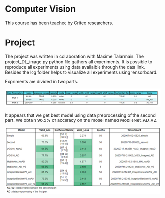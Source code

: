 <h1>Computer Vision</h1>

This course has been teached by Criteo researchers. 

<h1>Project</h1>

The project was written in collaboration with Maxime Talarmain. 
The project_DL_image.py python file gathers all experiments. It is possible to reproduce all experiments using data availaible through the data link.
Besides the log folder helps to visualize all experiments using tensorboard. 

Expriments are divided in two parts. 

![Test Image 4](https://raw.githubusercontent.com/Olivierrd/IASD_master/master/Computer%20Vision/Data_Preprocessing.PNG)


It appears that we get best model using data preprocessing of the second part. We obtain 96.5% of accuracy on the model named MobileNet_AD_V2.

![Test Image 5](https://raw.githubusercontent.com/Olivierrd/IASD_master/master/Computer%20Vision/Results.PNG)
